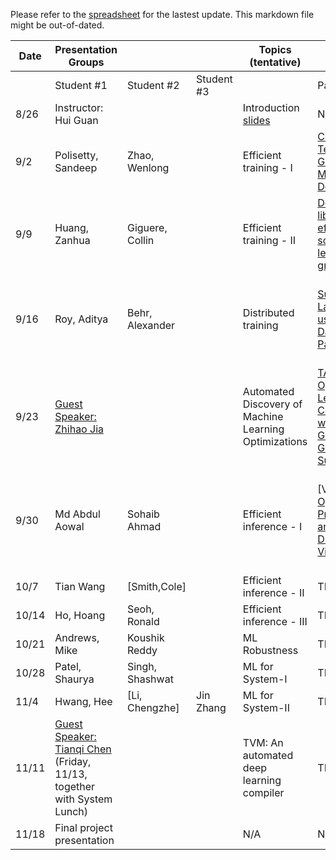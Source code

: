 Please refer to the [spreadsheet](https://docs.google.com/spreadsheets/d/1tCGYAVOFP7pyR0tbwaq5k_QUbF_QZtlSQXnqgFC_-hM/edit?usp=sharing) for the lastest update. This markdown file might be out-of-dated. 



| Date 	| Presentation Groups 	|  	|  	| Topics (tentative)  	| Papers to present  	|  	|  	| Review Forms 	|
|-	|-	|-	|-	|-	|-	|-	|-	|-	|
|  	| Student #1 	| Student #2 	| Student #3 	|  	| Paper 1 	| Paper 2 	| Paper 3 	|  	|
| 8/26 	| Instructor: Hui Guan 	|  	|  	| Introduction [slides](slides/intro.pdf) 	| N/A 	|  	|  	| N/A 	|
| 9/2 	| Polisetty, Sandeep 	| Zhao, Wenlong 	|  	| Efficient training - I 	| [Capuchin: Tensor-based GPU Memory Management for Deep Learning](https://dl.acm.org/doi/10.1145/3373376.3378505) 	| [Drawing Early-Bird Tickets: Toward More Efficient Training of Deep Networks](https://openreview.net/forum?id=BJxsrgStvr) 	| [DeltaGrad: Rapid retraining of machine learning models](https://icml.cc/virtual/2020/poster/5915)  	| [form](https://forms.gle/s2FtDmDoYmfHJmJq6) 	|
| 9/9 	| Huang, Zanhua  	| Giguere, Collin 	|  	| Efficient training - II 	| [Deep graph library: Towards efficient and scalable deep learning on graphs](https://arxiv.org/abs/1909.01315) 	| [GraphSAINT: Graph Sampling Based Inductive Learning Method](https://arxiv.org/pdf/1907.04931.pdf) 	| [VLDB'19][AliGraph: A Comprehensive Graph Neural Network Platform](http://www.vldb.org/pvldb/vol12/p2094-zhu.pdf) 	| [form](https://forms.gle/6MkNu6dL3GUFBjoU8) 	|
| 9/16 	| Roy, Aditya 	| Behr, Alexander 	|  	| Distributed training  	| [Supporting Very Large Models using Automatic Dataflow Graph Partitioning](http://www.news.cs.nyu.edu/~jinyang/pub/tofu-eurosys19.pdf) 	| [Prague: High-Performance Heterogeneity-Aware Asynchronous Decentralized Training](https://dl.acm.org/doi/abs/10.1145/3373376.3378499) 	| [A generic communication scheduler for distributed DNN training acceleration](https://dl.acm.org/doi/10.1145/3341301.3359642) 	| [form](https://forms.gle/aS9CMhfUaHddXNpHA) 	|
| 9/23 	| [Guest Speaker: Zhihao Jia](https://www.cics.umass.edu/event/automated-discovery-machine-learning-optimization) 	|  	|  	| Automated Discovery of Machine Learning Optimizations 	| [TASO: Optimizing Deep Learning Computation with Automated Generation of Graph Substitutions](https://cs.stanford.edu/~zhihao/papers/sosp19.pdf) 	| [Beyond Data and Model Parallelism for Deep Neural Networks](https://cs.stanford.edu/~zhihao/papers/sysml19a.pdf) 	| N/A 	| [form](https://forms.gle/7VtaaqE9tHEjdiLQA) 	|
| 9/30 	| Md Abdul Aowal 	| Sohaib Ahmad 	|  	| Efficient inference - I 	| [VLDB'21][Jointly Optimizing Preprocessing and Inference for DNN-based Visual Analytics](https://arxiv.org/pdf/2007.13005.pdf) 	| [MLSys'20][Willump: A Statistically-Aware End-to-end Optimizer for Machine Learning Inference](https://arxiv.org/pdf/1906.01974.pdf) 	| [EuroSys'19][μLayer: Low Latency On-Device Inference Using Cooperative Single-Layer Acceleration and Processor-Friendly Quantization](https://dl.acm.org/doi/10.1145/3302424.3303950) 	| TBD 	|
| 10/7 	| Tian Wang 	| [Smith,Cole] 	|  	| Efficient inference - II 	| TBD 	| TBD 	| TBD 	| TBD 	|
| 10/14 	| Ho, Hoang 	| Seoh, Ronald 	|  	| Efficient inference - III  	| TBD 	| TBD 	| TBD 	| TBD 	|
| 10/21 	| Andrews, Mike 	| Koushik Reddy  	|  	| ML Robustness 	| TBD 	| TBD 	| TBD 	| TBD 	|
| 10/28 	| Patel, Shaurya 	| Singh, Shashwat 	|  	| ML for System-I 	| TBD 	| TBD 	| TBD 	| TBD 	|
| 11/4 	| Hwang, Hee 	| [Li, Chengzhe] 	| Jin Zhang 	| ML for System-II 	| TBD 	| TBD 	| TBD 	| TBD 	|
| 11/11 	| [Guest Speaker: Tianqi Chen](https://www.cics.umass.edu/event/tvm-automated-deep-learning-compiler) (Friday, 11/13, together with System Lunch) 	|  	|  	| TVM: An automated deep learning compiler 	| TBD 	| TBD 	| TBD 	| TBD 	|
| 11/18 	| Final project presentation 	|  	|  	| N/A 	| N/A 	|  	|  	| N/A 	|